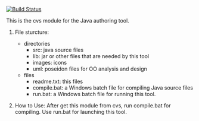 [![Build Status](https://travis-ci.org/lbeckman314/CuratorTool.svg?branch=travis-ci)](https://travis-ci.org/lbeckman314/CuratorTool)

This is the cvs module for the Java authoring tool.

1) File sturcture:
	- directories
		- src: java source files 
		- lib: jar or other files that are needed by this tool
		- images: icons
		- uml: poseidon files for OO analysis and design
	- files
		- readme.txt: this files
		- compile.bat: a Windows batch file for compiling Java source files
		- run.bat: a Windows batch file for running this tool.
		
2) How to Use: After get this module from cvs, run compile.bat for compiling. Use run.bat for launching this tool.
